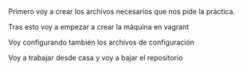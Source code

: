 Primero voy a crear los archivos necesarios que nos pide la práctica.

Tras esto voy a empezar a crear la máquina en vagrant

Voy configurando también los archivos de configuración

Voy a trabajar desde casa y voy a bajar el repositorio